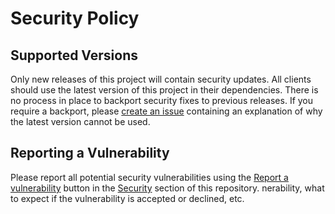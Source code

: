 # Security Policy

## Supported Versions

Only new releases of this project will contain security updates. All clients should use the latest version of this project in their dependencies. There is no process in place to backport security fixes to previous releases. If you require a backport, please [create an issue](../../issues/new/choose) containing an explanation of why the latest version cannot be used.

## Reporting a Vulnerability

Please report all potential security vulnerabilities using the [Report a vulnerability](../../security/advisories/new) button in the [Security](../../security) section of this repository. nerability, what to expect if the vulnerability is accepted or
declined, etc.
